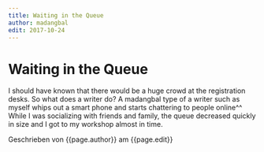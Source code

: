 ```yaml
---
title: Waiting in the Queue
author: madangbal
edit: 2017-10-24
---
```


# Waiting in the Queue

I should have known that there would be a huge crowd at the registration desks. So what does a writer do? A madangbal type of a writer such as myself whips out a smart phone and starts chattering to people online^^ While I was socializing with friends and family, the queue decreased quickly in size and I got to my workshop almost in time.

Geschrieben von {{page.author}}
am {{page.edit}}
